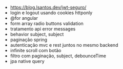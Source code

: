 - https://blog.lsantos.dev/jwt-seguro/
- login e logout usando cookies httponly
- @for angular
- form array radio buttons validation
- tratamento api error messages
- behavior subject, subject
- paginação spring
- autenticação mvc e rest juntos no mesmo backend
- infinite scroll com botão
- filtro com paginação, subject, debounceTime
- jpa native query